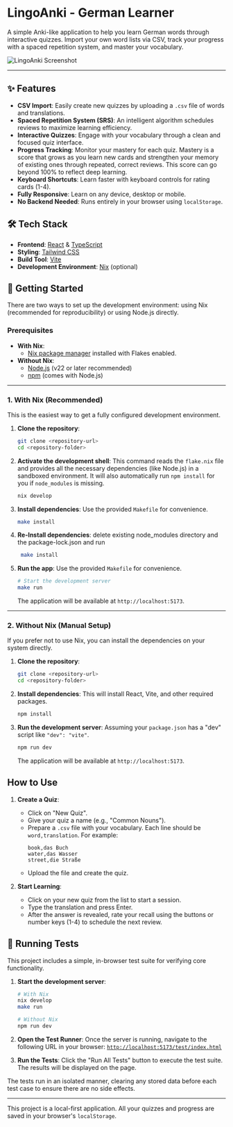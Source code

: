 # LingoAnki - German Learner

A simple Anki-like application to help you learn German words through interactive quizzes. Import your own word lists via CSV, track your progress with a spaced repetition system, and master your vocabulary.

![LingoAnki Screenshot](https://placehold.co/800x450/0f172a/ffffff?text=LingoAnki+App+UI)

---

## ✨ Features

- **CSV Import**: Easily create new quizzes by uploading a `.csv` file of words and translations.
- **Spaced Repetition System (SRS)**: An intelligent algorithm schedules reviews to maximize learning efficiency.
- **Interactive Quizzes**: Engage with your vocabulary through a clean and focused quiz interface.
- **Progress Tracking**: Monitor your mastery for each quiz. Mastery is a score that grows as you learn new cards and strengthen your memory of existing ones through repeated, correct reviews. This score can go beyond 100% to reflect deep learning.
- **Keyboard Shortcuts**: Learn faster with keyboard controls for rating cards (1-4).
- **Fully Responsive**: Learn on any device, desktop or mobile.
- **No Backend Needed**: Runs entirely in your browser using `localStorage`.

## 🛠️ Tech Stack

- **Frontend**: [React](https://reactjs.org/) & [TypeScript](https://www.typescriptlang.org/)
- **Styling**: [Tailwind CSS](https://tailwindcss.com/)
- **Build Tool**: [Vite](https://vitejs.dev/)
- **Development Environment**: [Nix](https://nixos.org/) (optional)

## 🚀 Getting Started

There are two ways to set up the development environment: using Nix (recommended for reproducibility) or using Node.js directly.

### Prerequisites

- **With Nix**:
  - [Nix package manager](https://nixos.org/download.html) installed with Flakes enabled.
- **Without Nix**:
  - [Node.js](https://nodejs.org/) (v22 or later recommended)
  - [npm](https://www.npmjs.com/) (comes with Node.js)

---

### 1. With Nix (Recommended)

This is the easiest way to get a fully configured development environment.

1.  **Clone the repository**:
    ```bash
    git clone <repository-url>
    cd <repository-folder>
    ```

2.  **Activate the development shell**:
    This command reads the `flake.nix` file and provides all the necessary dependencies (like Node.js) in a sandboxed environment. It will also automatically run `npm install` for you if `node_modules` is missing.
    ```bash
    nix develop
    ```

4.  **Install dependencies**:
    Use the provided `Makefile` for convenience.
    ```bash
    make install
    ```

5. **Re-Install dependencies**:
   delete existing node_modules directory and the package-lock.json and run 
   ```bash
    make install
    ```
    
6.  **Run the app**:
    Use the provided `Makefile` for convenience.
    ```bash
    # Start the development server
    make run
    ```
    The application will be available at `http://localhost:5173`.

---

### 2. Without Nix (Manual Setup)

If you prefer not to use Nix, you can install the dependencies on your system directly.

1.  **Clone the repository**:
    ```bash
    git clone <repository-url>
    cd <repository-folder>
    ```

2.  **Install dependencies**:
    This will install React, Vite, and other required packages.
    ```bash
    npm install
    ```

3.  **Run the development server**:
    Assuming your `package.json` has a "dev" script like `"dev": "vite"`.
    ```bash
    npm run dev
    ```
    The application will be available at `http://localhost:5173`.

## How to Use

1.  **Create a Quiz**:
    - Click on "New Quiz".
    - Give your quiz a name (e.g., "Common Nouns").
    - Prepare a `.csv` file with your vocabulary. Each line should be `word,translation`. For example:
      ```csv
      book,das Buch
      water,das Wasser
      street,die Straße
      ```
    - Upload the file and create the quiz.

2.  **Start Learning**:
    - Click on your new quiz from the list to start a session.
    - Type the translation and press Enter.
    - After the answer is revealed, rate your recall using the buttons or number keys (1-4) to schedule the next review.

## 🧪 Running Tests

This project includes a simple, in-browser test suite for verifying core functionality.

1.  **Start the development server**:
    ```bash
    # With Nix
    nix develop
    make run
    
    # Without Nix
    npm run dev
    ```

2.  **Open the Test Runner**:
    Once the server is running, navigate to the following URL in your browser:
    [`http://localhost:5173/test/index.html`](http://localhost:5173/test/index.html)

3.  **Run the Tests**:
    Click the "Run All Tests" button to execute the test suite. The results will be displayed on the page.

The tests run in an isolated manner, clearing any stored data before each test case to ensure there are no side effects.

---

This project is a local-first application. All your quizzes and progress are saved in your browser's `localStorage`.